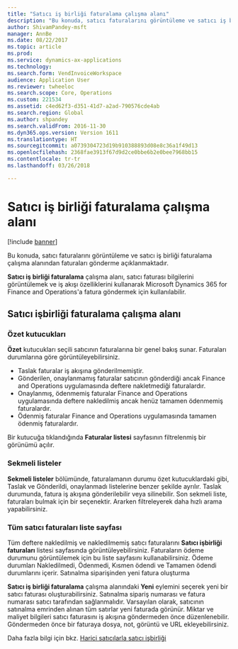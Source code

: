 ```yaml
---
title: "Satıcı iş birliği faturalama çalışma alanı"
description: "Bu konuda, satıcı faturalarını görüntüleme ve satıcı iş birliği faturalama çalışma alanından faturaları gönderme açıklanmaktadır."
author: ShivamPandey-msft
manager: AnnBe
ms.date: 08/22/2017
ms.topic: article
ms.prod: 
ms.service: dynamics-ax-applications
ms.technology: 
ms.search.form: VendInvoiceWorkspace
audience: Application User
ms.reviewer: twheeloc
ms.search.scope: Core, Operations
ms.custom: 221534
ms.assetid: c4ed62f3-d351-41d7-a2ad-790576cde4ab
ms.search.region: Global
ms.author: shpandey
ms.search.validFrom: 2016-11-30
ms.dyn365.ops.version: Version 1611
ms.translationtype: HT
ms.sourcegitcommit: a0739304723d19b910388893d08e8c36a1f49d13
ms.openlocfilehash: 2368fae3913f67d9d2ce0bbe6b2e0bee7968bb15
ms.contentlocale: tr-tr
ms.lasthandoff: 03/26/2018

---
```


# <a name="vendor-collaboration-invoicing-workspace"></a>Satıcı iş birliği faturalama çalışma alanı

[!include [banner](../includes/banner.md)]

Bu konuda, satıcı faturalarını görüntüleme ve satıcı iş birliği faturalama çalışma alanından faturaları gönderme açıklanmaktadır.

**Satıcı iş birliği faturalama** çalışma alanı, satıcı faturası bilgilerini görüntülemek ve iş akışı özelliklerini kullanarak Microsoft Dynamics 365 for Finance and Operations'a fatura göndermek için kullanılabilir.


<a name="vendor-collaboration-invoicing-workspace"></a>Satıcı işbirliği faturalama çalışma alanı
----------------------------------------

### <a name="summary-tiles"></a>Özet kutucukları

**Özet** kutucukları seçili satıcının faturalarına bir genel bakış sunar. Faturaları durumlarına göre görüntüleyebilirsiniz.
-   Taslak faturalar iş akışına gönderilmemiştir.
-   Gönderilen, onaylanmamış faturalar satıcının gönderdiği ancak Finance and Operations uygulamasında deftere nakletmediği faturalardır.
-   Onaylanmış, ödenmemiş faturalar Finance and Operations uygulamasında deftere nakledilmiş ancak henüz tamamen ödenmemiş faturalardır.
-   Ödenmiş faturalar Finance and Operations uygulamasında tamamen ödenmiş faturalardır.

Bir kutucuğa tıklandığında **Faturalar listesi** sayfasının filtrelenmiş bir görünümü açılır.

### <a name="tabular-lists"></a>Sekmeli listeler

**Sekmeli listeler** bölümünde, faturalamanın durumu özet kutucuklardaki gibi, Taslak ve Gönderildi, onaylanmadı listelerine benzer şekilde ayrılır. Taslak durumunda, fatura iş akışına gönderilebilir veya silinebilir. Son sekmeli liste, faturaları bulmak için bir seçenektir. Ararken filtreleyerek daha hızlı arama yapabilirsiniz.

### <a name="all-vendor-invoices-list-page"></a>Tüm satıcı faturaları liste sayfası

Tüm deftere nakledilmiş ve nakledilmemiş satıcı faturalarını **Satıcı işbirliği faturaları** listesi sayfasında görüntüleyebilirsiniz. Faturaların ödeme durumunu görüntülemek için bu liste sayfasını kullanabilirsiniz. Ödeme durumları Nakledilmedi, Ödenmedi, Kısmen ödendi ve Tamamen ödendi durumlarını içerir.
Satınalma siparişinden yeni fatura oluşturma

**Satıcı iş birliği faturalama** çalışma alanındaki **Yeni** eylemini seçerek yeni bir satıcı faturası oluşturabilirsiniz. Satınalma sipariş numarası ve fatura numarası satıcı tarafından sağlanmalıdır. Varsayılan olarak, satıcının satınalma emrinden alınan tüm satırlar yeni faturada görünür. Miktar ve maliyet bilgileri satıcı faturasını iş akışına göndermeden önce düzenlenebilir. Göndermeden önce bir faturaya dosya, not, görüntü ve URL ekleyebilirsiniz.

Daha fazla bilgi için bkz. [Harici satıcılarla satıcı işbirliği](../../supply-chain/procurement/vendor-collaboration-work-external-vendors.md)




